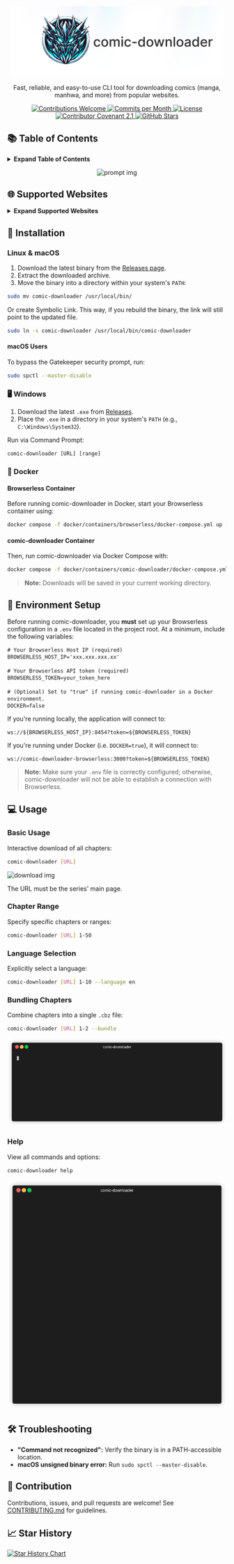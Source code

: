 <p align="center">
    <img src="docs/content/assets/img/comic-downloader-cover-rl.png" width="490" alt="Comic Downloader">
</p>

<p align="center">
  Fast, reliable, and easy-to-use CLI tool for downloading comics (manga, manhwa, and more) from popular websites.
</p>

<div align="center">
  <!-- Contributions Welcome -->
  <a href="CODE_OF_CONDUCT.md" target="_blank">
    <img src="https://img.shields.io/badge/contributions-welcome-brightgreen?logo=github" alt="Contributions Welcome">
  </a>
  <!-- Commits per Month -->
  <a href="https://github.com/NorkzYT/comic-downloader/pulse" target="_blank">
    <img src="https://img.shields.io/github/commit-activity/m/NorkzYT/comic-downloader" alt="Commits per Month">
  </a>
  <!-- License -->
  <a href="https://github.com/NorkzYT/comic-downloader/blob/main/LICENSE" target="_blank">
    <img src="https://img.shields.io/badge/license-GNUv3-purple" alt="License">
  </a>
  <!-- Contributor Covenant -->
  <a href="https://contributor-covenant.org/version/2/1/code_of_conduct/" target="_blank">
    <img src="https://img.shields.io/badge/Contributor%20Covenant-2.1-purple" alt="Contributor Covenant 2.1">
  </a>
  <!-- GitHub Stars -->
  <a href="https://github.com/NorkzYT/comic-downloader/stargazers" target="_blank">
    <img src="https://img.shields.io/github/stars/NorkzYT/comic-downloader" alt="GitHub Stars">
  </a>
</div>

## 📚 Table of Contents

<details>
<summary><strong>Expand Table of Contents</strong></summary>

- [Supported Websites](#-supported-websites)
- [Installation](#-installation)
  - [Linux & macOS](#linux--macos)
  - [Windows](#%EF%B8%8F-windows)
  - [Docker](#-docker)
- [Usage](#-usage)
  - [Basic Usage](#basic-usage)
  - [Chapter Range](#chapter-range)
  - [Language Selection](#language-selection)
  - [Bundling Chapters](#bundling-chapters)
  - [Help](#help)
- [Troubleshooting](#%EF%B8%8F-troubleshooting)
- [Contribution](#-contribution)
- [Star History](#-star-history)

</details>

<p></p>
<p align="center">
  <img src="./demos/prompt.gif" alt="prompt img">
</p>

## 🌐 Supported Websites

<details>
<summary><strong>Expand Supported Websites</strong></summary>

Currently, comic-downloader supports the following websites:

- [Asura Scans](https://asuracomic.net)
- [CypherScans](https://cypheroscans.xyz)
- [InManga](https://inmanga.com)
- [MangaDex](https://mangadex.org)
- [MangaMonk](https://mangamonk.com)
- [ReaperScans](https://reaperscans.com)

If a site you use isn't listed, please [open an issue](https://github.com/NorkzYT/comic-downloader/issues) or contribute directly via pull request.

</details>

## 🚀 Installation

### Linux & macOS

1. Download the latest binary from the [Releases page](https://github.com/NorkzYT/comic-downloader/releases).
2. Extract the downloaded archive.
3. Move the binary into a directory within your system's `PATH`:

```bash
sudo mv comic-downloader /usr/local/bin/
```

Or create Symbolic Link. This way, if you rebuild the binary, the link will still point to the updated file.

```bash
sudo ln -s comic-downloader /usr/local/bin/comic-downloader
```

#### macOS Users

To bypass the Gatekeeper security prompt, run:

```bash
sudo spctl --master-disable
```

### 🖥️ Windows

1. Download the latest `.exe` from [Releases](https://github.com/NorkzYT/comic-downloader/releases).
2. Place the `.exe` in a directory in your system's `PATH` (e.g., `C:\Windows\System32`).

Run via Command Prompt:

```cmd
comic-downloader [URL] [range]
```

### 🐳 Docker

#### Browserless Container

Before running comic-downloader in Docker, start your Browserless container using:

```bash
docker compose -f docker/containers/browserless/docker-compose.yml up -d --force-recreate
```

#### comic-downloader Container

Then, run comic-downloader via Docker Compose with:

```bash
docker compose -f docker/containers/comic-downloader/docker-compose.yml up -d --force-recreate
```

> **Note:** Downloads will be saved in your current working directory.

## 🔧 Environment Setup

Before running comic-downloader, you **must** set up your Browserless configuration in a `.env` file located in the project root. At a minimum, include the following variables:

```dotenv
# Your Browserless Host IP (required)
BROWSERLESS_HOST_IP='xxx.xxx.xxx.xx'

# Your Browserless API token (required)
BROWSERLESS_TOKEN=your_token_here

# (Optional) Set to "true" if running comic-downloader in a Docker environment.
DOCKER=false
```

If you're running locally, the application will connect to:

```
ws://${BROWSERLESS_HOST_IP}:8454?token=${BROWSERLESS_TOKEN}
```

If you're running under Docker (i.e. `DOCKER=true`), it will connect to:

```
ws://comic-downloader-browserless:3000?token=${BROWSERLESS_TOKEN}
```

> **Note:** Make sure your `.env` file is correctly configured; otherwise, comic-downloader will not be able to establish a connection with Browserless.

## 💻 Usage

### Basic Usage

Interactive download of all chapters:

```bash
comic-downloader [URL]
```

<p></p>
<p align="">
  <img src="./demos/download.gif" alt="download img">
</p>

The URL must be the series' main page.

### Chapter Range

Specify specific chapters or ranges:

```bash
comic-downloader [URL] 1-50
```

### Language Selection

Explicitly select a language:

```bash
comic-downloader [URL] 1-10 --language en
```

### Bundling Chapters

Combine chapters into a single `.cbz` file:

```bash
comic-downloader [URL] 1-2 --bundle
```

<p></p>
<p align="">
  <img src="./demos/bundle.gif" alt="bundle img">
</p>

### Help

View all commands and options:

```bash
comic-downloader help
```

<p></p>
<p align="">
  <img src="./demos/help.gif" alt="help img">
</p>

## 🛠️ Troubleshooting

- **"Command not recognized":** Verify the binary is in a PATH-accessible location.
- **macOS unsigned binary error:** Run `sudo spctl --master-disable`.

## 🤝 Contribution

Contributions, issues, and pull requests are welcome! See [CONTRIBUTING.md](CONTRIBUTING.md) for guidelines.

## 📈 Star History

<a href="https://star-history.com/#NorkzYT/comic-downloader">
  <picture>
    <source media="(prefers-color-scheme: dark)" srcset="https://api.star-history.com/svg?repos=NorkzYT/comic-downloader&type=Date&theme=dark">
    <source media="(prefers-color-scheme: light)" srcset="https://api.star-history.com/svg?repos=NorkzYT/comic-downloader&type=Date">
    <img alt="Star History Chart" src="https://api.star-history.com/svg?repos=NorkzYT/comic-downloader&type=Date">
  </picture>
</a>
